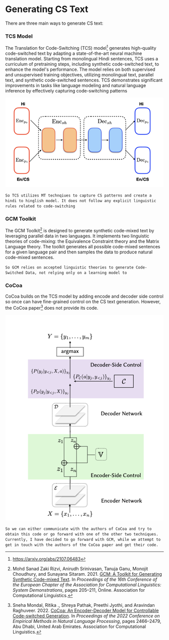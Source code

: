 # Generating CS Text

There are three main ways to generate CS text:
### TCS Model

The Translation for Code-Switching (TCS) model[^1] generates high-quality code-switched text by adapting a state-of-the-art neural machine translation model. Starting from monolingual Hindi sentences, TCS uses a curriculum of pretraining steps, including synthetic code-switched text, to enhance the model's performance. The model relies on both supervised and unsupervised training objectives, utilizing monolingual text, parallel text, and synthetic code-switched sentences. TCS demonstrates significant improvements in tasks like language modeling and natural language inference by effectively capturing code-switching patterns​

![](Pasted%20image%2020240614171754.png)

`So TCS utilizes MT technqiues to capture CS patterns and create a hindi to hinglish model. It does not follow any explicit linguistic rules related to code-switching`

### GCM Toolkit

The GCM Toolkit[^2] is designed to generate synthetic code-mixed text by leveraging parallel data in two languages. It implements two linguistic theories of code-mixing: the Equivalence Constraint theory and the Matrix Language theory. The toolkit generates all possible code-mixed sentences for a given language pair and then samples the data to produce natural code-mixed sentences.

`So GCM relies on accepted linguistic theories to generate Code-Switched Data, not relying only on a learning model to`

### CoCoa

CoCoa builds on the TCS model by adding encode and decoder side control so once can have fine-grained control on the CS text generation. However, the CoCoa paper[^3] does not provide its code.

![](Pasted%20image%2020240614171727.png)

`So we can either communicate with the authors of CoCoa and try to obtain this code or go forward with one of the other two techniques. Currently, I have decided to go forward with GCM, while we attempt to get in touch with the authors of the CoCoa paper and get their code.`

[^1]: https://arxiv.org/abs/2107.06483
[^2]: Mohd Sanad Zaki Rizvi, Anirudh Srinivasan, Tanuja Ganu, Monojit Choudhury, and Sunayana Sitaram. 2021. [GCM: A Toolkit for Generating Synthetic Code-mixed Text](https://aclanthology.org/2021.eacl-demos.24). In _Proceedings of the 16th Conference of the European Chapter of the Association for Computational Linguistics: System Demonstrations_, pages 205–211, Online. Association for Computational Linguistics.
[^3]: Sneha Mondal, Ritika ., Shreya Pathak, Preethi Jyothi, and Aravindan Raghuveer. 2022. [CoCoa: An Encoder-Decoder Model for Controllable Code-switched Generation](https://aclanthology.org/2022.emnlp-main.158). In _Proceedings of the 2022 Conference on Empirical Methods in Natural Language Processing_, pages 2466–2479, Abu Dhabi, United Arab Emirates. Association for Computational Linguistics.

